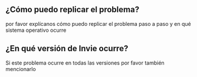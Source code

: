 ## ¿Cómo puedo replicar el problema?
por favor explícanos cómo puedo replicar el problema paso a paso y en qué sistema operativo ocurre
## ¿En qué versión de Invie ocurre?
Si este problema ocurre en todas las versiones por favor también mencionarlo
